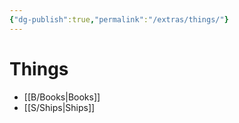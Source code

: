```yaml
---
{"dg-publish":true,"permalink":"/extras/things/"}
---
```


# Things

- [[B/Books\|Books]]
- [[S/Ships\|Ships]]

